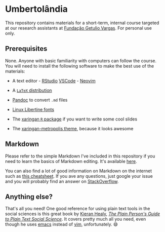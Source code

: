 # Umbertolândia

This repository contains materials for a short-term, internal course targeted at
our research assistants at [Fundação Getulio Vargas](http://fgv.br). For
personal use only.

## Prerequisites

None. Anyone with basic familiarity with computers can follow the course. You
will need to install the following software to make the best use of the
materials:

* A text editor - [RStudio](http://rstudio.com)
	[VSCode](https://code.visualstudio.com/) - [Neovim](http://neovim.io)

* A [`LaTeX` distribution](https://www.latex-project.org/get/)

* [Pandoc](https://pandoc.org/installing.html) to convert `.md` files

* [Linux Libertine fonts](http://libertine-fonts.org/)

* The [xaringan `R` package](https://github.com/yihui/xaringan) if you want to
	write some cool slides

* The [xaringan-metropolis
	theme](https://github.com/danilofreire/xaringan-metropolis), because it looks
	awesome

## Markdown

Please refer to the simple Markdown I've included in this repository if you need
to learn the basics of Markdown editing. It's available
[here](http://github.com/danilofreire/umbertolandia/why-markdown.md).

You can also find a lot of good information on Markdown on the internet such as
[this
cheatsheet](https://github.com/adam-p/markdown-here/wiki/Markdown-Cheatsheet).
If you ave any questions, just google your issue and you will probably find an
answer on [StackOverflow](http://stackoverflow.com).

## Anything else?

That's all you need! One good reference for using plain text tools in the social
sciences is this great book by [Kieran Healy](https://kieranhealy.org/), [_The
Plain Person's Guide to Plain Text Social Science_](http://plain-text.co/). It
covers pretty much all you need, even though he uses [emacs](http://emacs.org)
instead of [vim](http://vim.org), unfortunately. :smile: 
